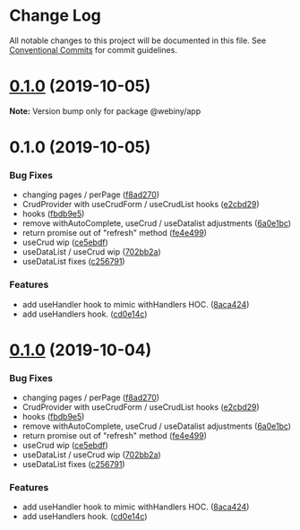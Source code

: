 # Change Log

All notable changes to this project will be documented in this file.
See [Conventional Commits](https://conventionalcommits.org) for commit guidelines.

<a name="0.1.0"></a>
# [0.1.0](https://github.com/webiny/webiny-js/compare/@webiny/app@0.1.0...@webiny/app@0.1.0) (2019-10-05)

**Note:** Version bump only for package @webiny/app





<a name="0.1.0"></a>
# 0.1.0 (2019-10-05)


### Bug Fixes

* changing pages / perPage ([f8ad270](https://github.com/webiny/webiny-js/commit/f8ad270))
* CrudProvider with useCrudForm / useCrudList hooks ([e2cbd29](https://github.com/webiny/webiny-js/commit/e2cbd29))
* hooks ([fbdb9e5](https://github.com/webiny/webiny-js/commit/fbdb9e5))
* remove withAutoComplete, useCrud / useDatalist adjustments ([6a0e1bc](https://github.com/webiny/webiny-js/commit/6a0e1bc))
* return promise out of "refresh" method ([fe4e499](https://github.com/webiny/webiny-js/commit/fe4e499))
* useCrud wip ([ce5ebdf](https://github.com/webiny/webiny-js/commit/ce5ebdf))
* useDataList / useCrud wip ([702bb2a](https://github.com/webiny/webiny-js/commit/702bb2a))
* useDataList fixes ([c256791](https://github.com/webiny/webiny-js/commit/c256791))


### Features

* add useHandler hook to mimic withHandlers HOC. ([8aca424](https://github.com/webiny/webiny-js/commit/8aca424))
* add useHandlers hook. ([cd0e14c](https://github.com/webiny/webiny-js/commit/cd0e14c))





<a name="0.1.0"></a>
# [0.1.0](https://github.com/webiny/webiny-js/compare/@webiny/app@1.0.0-next.1...@webiny/app@0.1.0) (2019-10-04)


### Bug Fixes

* changing pages / perPage ([f8ad270](https://github.com/webiny/webiny-js/commit/f8ad270))
* CrudProvider with useCrudForm / useCrudList hooks ([e2cbd29](https://github.com/webiny/webiny-js/commit/e2cbd29))
* hooks ([fbdb9e5](https://github.com/webiny/webiny-js/commit/fbdb9e5))
* remove withAutoComplete, useCrud / useDatalist adjustments ([6a0e1bc](https://github.com/webiny/webiny-js/commit/6a0e1bc))
* return promise out of "refresh" method ([fe4e499](https://github.com/webiny/webiny-js/commit/fe4e499))
* useCrud wip ([ce5ebdf](https://github.com/webiny/webiny-js/commit/ce5ebdf))
* useDataList / useCrud wip ([702bb2a](https://github.com/webiny/webiny-js/commit/702bb2a))
* useDataList fixes ([c256791](https://github.com/webiny/webiny-js/commit/c256791))


### Features

* add useHandler hook to mimic withHandlers HOC. ([8aca424](https://github.com/webiny/webiny-js/commit/8aca424))
* add useHandlers hook. ([cd0e14c](https://github.com/webiny/webiny-js/commit/cd0e14c))
